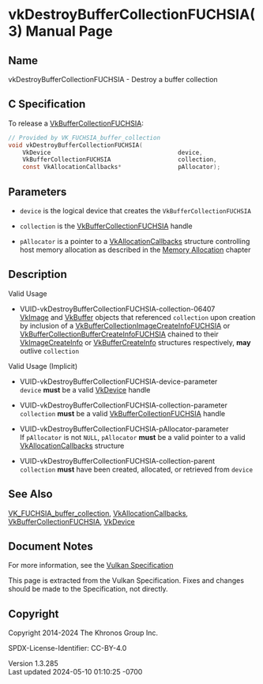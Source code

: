 # vkDestroyBufferCollectionFUCHSIA(3) Manual Page

## Name

vkDestroyBufferCollectionFUCHSIA - Destroy a buffer collection



## <a href="#_c_specification" class="anchor"></a>C Specification

To release a
[VkBufferCollectionFUCHSIA](https://registry.khronos.org/vulkan/specs/1.3-extensions/man/html/VkBufferCollectionFUCHSIA.html):

``` c
// Provided by VK_FUCHSIA_buffer_collection
void vkDestroyBufferCollectionFUCHSIA(
    VkDevice                                    device,
    VkBufferCollectionFUCHSIA                   collection,
    const VkAllocationCallbacks*                pAllocator);
```

## <a href="#_parameters" class="anchor"></a>Parameters

- `device` is the logical device that creates the
  `VkBufferCollectionFUCHSIA`

- `collection` is the
  [VkBufferCollectionFUCHSIA](https://registry.khronos.org/vulkan/specs/1.3-extensions/man/html/VkBufferCollectionFUCHSIA.html) handle

- `pAllocator` is a pointer to a
  [VkAllocationCallbacks](https://registry.khronos.org/vulkan/specs/1.3-extensions/man/html/VkAllocationCallbacks.html) structure
  controlling host memory allocation as described in the <a
  href="https://registry.khronos.org/vulkan/specs/1.3-extensions/html/vkspec.html#memory-allocation"
  target="_blank" rel="noopener">Memory Allocation</a> chapter

## <a href="#_description" class="anchor"></a>Description

Valid Usage

- <a href="#VUID-vkDestroyBufferCollectionFUCHSIA-collection-06407"
  id="VUID-vkDestroyBufferCollectionFUCHSIA-collection-06407"></a>
  VUID-vkDestroyBufferCollectionFUCHSIA-collection-06407  
  [VkImage](https://registry.khronos.org/vulkan/specs/1.3-extensions/man/html/VkImage.html) and [VkBuffer](https://registry.khronos.org/vulkan/specs/1.3-extensions/man/html/VkBuffer.html) objects that
  referenced `collection` upon creation by inclusion of a
  [VkBufferCollectionImageCreateInfoFUCHSIA](https://registry.khronos.org/vulkan/specs/1.3-extensions/man/html/VkBufferCollectionImageCreateInfoFUCHSIA.html)
  or
  [VkBufferCollectionBufferCreateInfoFUCHSIA](https://registry.khronos.org/vulkan/specs/1.3-extensions/man/html/VkBufferCollectionBufferCreateInfoFUCHSIA.html)
  chained to their [VkImageCreateInfo](https://registry.khronos.org/vulkan/specs/1.3-extensions/man/html/VkImageCreateInfo.html) or
  [VkBufferCreateInfo](https://registry.khronos.org/vulkan/specs/1.3-extensions/man/html/VkBufferCreateInfo.html) structures respectively,
  **may** outlive `collection`

Valid Usage (Implicit)

- <a href="#VUID-vkDestroyBufferCollectionFUCHSIA-device-parameter"
  id="VUID-vkDestroyBufferCollectionFUCHSIA-device-parameter"></a>
  VUID-vkDestroyBufferCollectionFUCHSIA-device-parameter  
  `device` **must** be a valid [VkDevice](https://registry.khronos.org/vulkan/specs/1.3-extensions/man/html/VkDevice.html) handle

- <a href="#VUID-vkDestroyBufferCollectionFUCHSIA-collection-parameter"
  id="VUID-vkDestroyBufferCollectionFUCHSIA-collection-parameter"></a>
  VUID-vkDestroyBufferCollectionFUCHSIA-collection-parameter  
  `collection` **must** be a valid
  [VkBufferCollectionFUCHSIA](https://registry.khronos.org/vulkan/specs/1.3-extensions/man/html/VkBufferCollectionFUCHSIA.html) handle

- <a href="#VUID-vkDestroyBufferCollectionFUCHSIA-pAllocator-parameter"
  id="VUID-vkDestroyBufferCollectionFUCHSIA-pAllocator-parameter"></a>
  VUID-vkDestroyBufferCollectionFUCHSIA-pAllocator-parameter  
  If `pAllocator` is not `NULL`, `pAllocator` **must** be a valid
  pointer to a valid [VkAllocationCallbacks](https://registry.khronos.org/vulkan/specs/1.3-extensions/man/html/VkAllocationCallbacks.html)
  structure

- <a href="#VUID-vkDestroyBufferCollectionFUCHSIA-collection-parent"
  id="VUID-vkDestroyBufferCollectionFUCHSIA-collection-parent"></a>
  VUID-vkDestroyBufferCollectionFUCHSIA-collection-parent  
  `collection` **must** have been created, allocated, or retrieved from
  `device`

## <a href="#_see_also" class="anchor"></a>See Also

[VK_FUCHSIA_buffer_collection](https://registry.khronos.org/vulkan/specs/1.3-extensions/man/html/VK_FUCHSIA_buffer_collection.html),
[VkAllocationCallbacks](https://registry.khronos.org/vulkan/specs/1.3-extensions/man/html/VkAllocationCallbacks.html),
[VkBufferCollectionFUCHSIA](https://registry.khronos.org/vulkan/specs/1.3-extensions/man/html/VkBufferCollectionFUCHSIA.html),
[VkDevice](https://registry.khronos.org/vulkan/specs/1.3-extensions/man/html/VkDevice.html)

## <a href="#_document_notes" class="anchor"></a>Document Notes

For more information, see the <a
href="https://registry.khronos.org/vulkan/specs/1.3-extensions/html/vkspec.html#vkDestroyBufferCollectionFUCHSIA"
target="_blank" rel="noopener">Vulkan Specification</a>

This page is extracted from the Vulkan Specification. Fixes and changes
should be made to the Specification, not directly.

## <a href="#_copyright" class="anchor"></a>Copyright

Copyright 2014-2024 The Khronos Group Inc.

SPDX-License-Identifier: CC-BY-4.0

Version 1.3.285  
Last updated 2024-05-10 01:10:25 -0700
